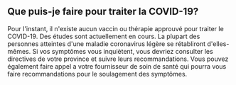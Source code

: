 ## Que puis-je faire pour traiter la COVID-19?

Pour l'instant, il n'existe aucun vaccin ou thérapie approuvé pour traiter le COVID-19. Des études sont actuellement en cours. La plupart des personnes atteintes d'une maladie coronavirus légère se rétabliront d'elles-mêmes. Si vos symptômes vous inquiètent, vous devriez consulter les directives de votre province et suivre leurs recommandations. Vous pouvez également faire appel a votre fournisseur de soin de santé qui pourra vous faire recommandations pour le soulagement des symptômes.
